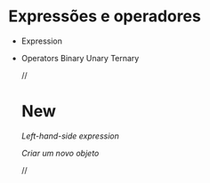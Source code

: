 # Expressões e operadores

- Expression
- Operators
  Binary
  Unary
  Ternary

  //


  # New

  *Left-hand-side expression*

  *Criar um novo objeto*

  //

   
